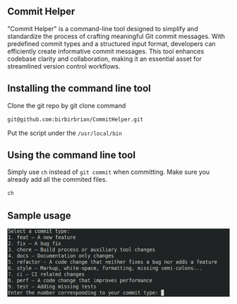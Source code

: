 ## Commit Helper


"Commit Helper" is a command-line tool designed to simplify and standardize the process of crafting meaningful Git commit messages. With predefined commit types and a structured input format, developers can efficiently create informative commit messages. This tool enhances codebase clarity and collaboration, making it an essential asset for streamlined version control workflows.


## Installing the command line tool

Clone the git repo by git clone command

```sh
git@github.com:birbirbrian/CommitHelper.git
```

Put the script under the `/usr/local/bin`

## Using the command line tool

Simply use `ch` instead of `git commit` when committing.
Make sure you already add all the commited files.

```sh
ch
```

## Sample usage
![Alt text](image.png)
